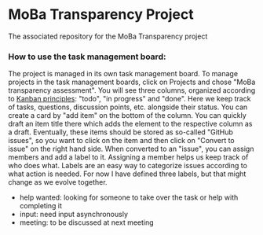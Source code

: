# MoBa Transparency Project
The associated repository for the MoBa Transparency project

### How to use the task management board:

The project is managed in its own task management board. To manage projects in the task management boards, click on Projects and chose "MoBa transparency assessment". You will see three columns, organized according to [Kanban principles](https://kanbanize.com/kanban-resources): "todo", "in progress" and "done". Here we keep track of tasks, questions, discussion points, etc. alongside their status. You can create a card by "add item" on the bottom of the column. You can quickly draft an item title there which adds the element to the respective column as a draft. Eventually, these items should be stored as so-called "GitHub issues", so you want to click on the item and then click on "Convert to issue" on the right hand side. When converted to an "issue", you can assign members and add a label to it. Assigning a member helps us keep track of who does what. Labels are an easy way to categorize issues according to what action is needed. For now I have defined three labels, but that might change as we evolve together. 
- help wanted: looking for someone to take over the task or help with completing it
- input: need input asynchronously
- meeting: to be discussed at next meeting
